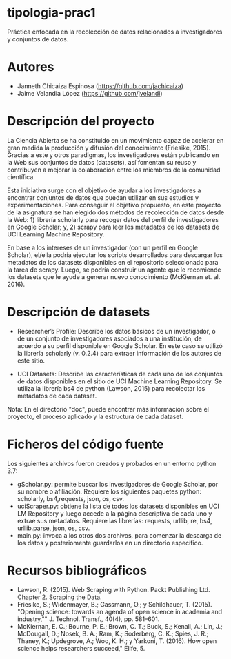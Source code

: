 # tipologia-prac1
Práctica enfocada en la recolección de datos relacionados a investigadores y conjuntos de datos.

# Autores
* Janneth Chicaiza Espinosa (https://github.com/jachicaiza)
* Jaime Velandia López (https://github.com/jvelandi)

# Descripción del proyecto
La Ciencia Abierta se ha constituido en un movimiento capaz de acelerar en gran medida la producción y difusión del conocimiento (Friesike, 2015). Gracias a este y otros paradigmas, los investigadores están publicando en la Web sus conjuntos de datos (datasets), así fomentan su reuso y contribuyen a mejorar la colaboración entre los miembros de la comunidad científica.

Esta iniciativa surge con el objetivo de ayudar a los investigadores a encontrar conjuntos de datos que puedan utilizar en sus estudios y experimentaciones. Para conseguir el objetivo propuesto, en este proyecto de la asignatura se han elegido dos métodos de recolección de datos desde la Web: 1) librería scholarly para recoger datos del perfil de investigadores en Google Scholar; y, 2) scrapy para leer los metadatos de los datasets de UCI Learning Machine Repository. 

En base a los intereses de un investigador (con un perfil en Google Scholar), el/ella podría ejecutar los scripts desarrollados para descargar los metadatos de los datasets disponibles en el repositorio seleccionado para la tarea de scrapy. Luego, se podría construir un agente que le recomiende los datasets que le ayude a generar nuevo conocimiento (McKiernan et. al. 2016).


# Descripción de datasets

* Researcher’s Profile: Describe los datos básicos de un investigador, o de un conjunto de investigadores asociados a una institución, de acuerdo a su perfil disponible en Google Scholar. En este caso se utilizó la librería scholarly (v. 0.2.4) para extraer información de los autores de este sitio.

* UCI Datasets: Describe las características de cada uno de los conjuntos de datos disponibles en el sitio de UCI Machine Learning Repository. Se utiliza la librería bs4 de python (Lawson, 2015) para recolectar los metadatos de cada dataset. 

Nota: En el directorio "doc", puede encontrar más información sobre el proyecto, el proceso aplicado y la estructura de cada dataset.

# Ficheros del código fuente

Los siguientes archivos fueron creados y probados en un entorno python 3.7:

* gScholar.py: permite buscar los investigadores de Google Scholar, por su nombre o afiliación. Requiere los siguientes paquetes python: scholarly, bs4,requests, json, os, csv. 
* uciScraper.py: obtiene la lista de todos los datasets disponibles en UCI LM Repository y luego accede a la página descriptiva de cada uno y extrae sus metadatos. Requiere las librerías: requests, urllib, re, bs4, urllib.parse, json, os, csv.
* main.py: invoca a los otros dos archivos, para comenzar la descarga de los datos y posteriomente guardarlos en un directorio específico.


  
# Recursos bibliográficos

* Lawson, R. (2015). Web Scraping with Python. Packt Publishing Ltd. Chapter 2. Scraping the Data.
* Friesike, S.; Widenmayer, B.; Gassmann, O.; y Schildhauer, T. (2015). "Opening science: towards an agenda of open science in academia and industry,"" J. Technol. Transf., 40(4), pp. 581–601.
* McKiernan, E. C.; Bourne, P. E.; Brown, C. T.; Buck, S.; Kenall, A.; Lin, J.; McDougall, D.; Nosek, B. A.; Ram, K.; Soderberg, C. K.; Spies, J. R.; Thaney, K.; Updegrove, A.; Woo, K. H.; y Yarkoni, T. (2016). How open science helps researchers succeed," Elife, 5.


